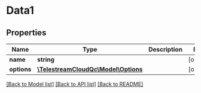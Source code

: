 # Data1

## Properties
Name | Type | Description | Notes
------------ | ------------- | ------------- | -------------
**name** | **string** |  | [optional] 
**options** | [**\TelestreamCloudQc\Model\Options**](Options.md) |  | [optional] 

[[Back to Model list]](../README.md#documentation-for-models) [[Back to API list]](../README.md#documentation-for-api-endpoints) [[Back to README]](../README.md)


